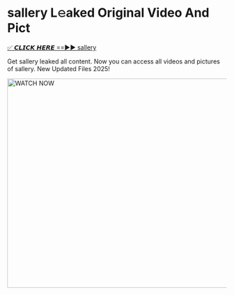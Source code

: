 # sallery L𝚎aked Original Video And Pict

<p><a href="https://cliphot.my.id/sallery" rel="nofollow">✅ 𝘾𝙇𝙄𝘾𝙆 𝙃𝙀𝙍𝙀 ==►► sallery​</a></p>


<p>Get sallery leaked all content. Now you can access all videos and pictures of sallery. New Updated Files 2025!</p>


<p><a rel="nofollow" title="WATCH NOW" href="https://cliphot.my.id/sallery"><img border="sallery" height="480" width="720" title="WATCH NOW" alt="WATCH NOW" src="https://i.ibb.co.com/xMMVF88/686577567.gif"></a></p>